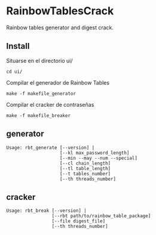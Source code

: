 RainbowTablesCrack
==================

Rainbow tables generator and digest crack.



Install
-------

Situarse en el directorio ui/
```
cd ui/
```
Compilar el generador de Rainbow Tables
```
make -f makefile_generator
```
Compilar el cracker de contraseñas
```
make -f makefile_breaker
```


generator
---------
```
Usage: rbt_generate [--version] |
                    [--kl max_password_length]
                    [--min --may --num --special]
                    [--cl chain_length]
                    [--tl table_length]
                    [--t tables_number]
                    [--th threads_number]
```

cracker
-------
```
Usage: rbt_break [--version] |
                 [--rbt path/to/rainbow_table_package]
                 [--file digest_file]
                 [--th threads_number]
```
